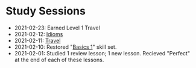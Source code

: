 # Study Sessions 

* 2021-02-23: Earned Level 1 Travel 
* 2021-02-12: [Idioms](https://github.com/EO4wellness/T-I-L/blob/main/polyglot/la-otra/French/Idioms.md)
* 2021-02-11: [Travel](https://github.com/EO4wellness/T-I-L/blob/main/polyglot/la-otra/French/Travel.md)
* 2021-02-10: Restored "[Basics 1](https://github.com/EO4wellness/T-I-L/tree/main/polyglot/la-otra/French/study-sessions)" skill set. 
* 2021-02-01: Studied 1 review lesson; 1 new lesson. Recieved "Perfect" at the end of each of these lessons. 
